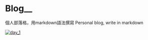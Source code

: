 # Blog__   
   
個人部落格，用markdown語法撰寫
Personal blog, write in markdown

[![day_1](https://github.com/weiweibro87777/Blog__/raw/master/blog__pic/day_1.png)](https://github.com/weiweibro87777/Blog__/blob/master/%E5%88%9D%E6%AC%A1%E7%99%BC%E8%A1%A8%EF%BC%8C%E8%AB%8B%E5%A4%9A%E6%8C%87%E6%95%99%EF%BC%81_Day1.md)
